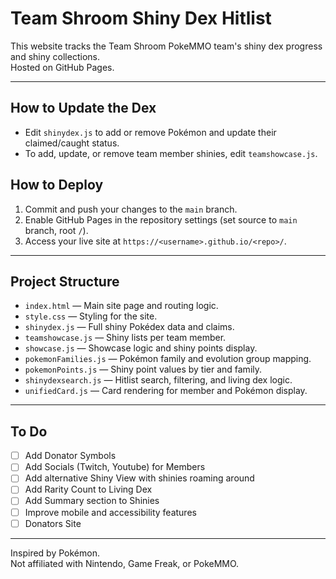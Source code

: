 # Team Shroom Shiny Dex Hitlist

This website tracks the Team Shroom PokeMMO team's shiny dex progress and shiny collections.  
Hosted on GitHub Pages.

---

## How to Update the Dex

- Edit `shinydex.js` to add or remove Pokémon and update their claimed/caught status.
- To add, update, or remove team member shinies, edit `teamshowcase.js`.

## How to Deploy

1. Commit and push your changes to the `main` branch.
2. Enable GitHub Pages in the repository settings (set source to `main` branch, root `/`).
3. Access your live site at `https://<username>.github.io/<repo>/`.

---

## Project Structure

- `index.html` — Main site page and routing logic.
- `style.css` — Styling for the site.
- `shinydex.js` — Full shiny Pokédex data and claims.
- `teamshowcase.js` — Shiny lists per team member.
- `showcase.js` — Showcase logic and shiny points display.
- `pokemonFamilies.js` — Pokémon family and evolution group mapping.
- `pokemonPoints.js` — Shiny point values by tier and family.
- `shinydexsearch.js` — Hitlist search, filtering, and living dex logic.
- `unifiedCard.js` — Card rendering for member and Pokémon display.

---

## To Do

- [ ] Add Donator Symbols
- [ ] Add Socials (Twitch, Youtube) for Members
- [ ] Add alternative Shiny View with shinies roaming around
- [ ] Add Rarity Count to Living Dex
- [ ] Add Summary section to Shinies
- [ ] Improve mobile and accessibility features
- [ ] Donators Site

---

Inspired by Pokémon.  
Not affiliated with Nintendo, Game Freak, or PokeMMO.
